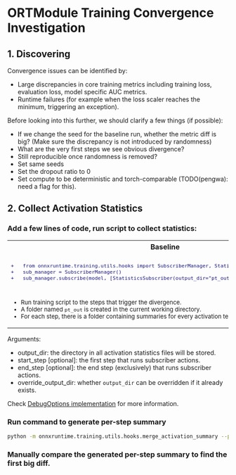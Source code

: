 # ORTModule Training Convergence Investigation

## 1. Discovering

Convergence issues can be identified by:
- Large discrepancies in core training metrics including training loss, evaluation loss, model specific AUC metrics.
- Runtime failures (for example when the loss scaler reaches the minimum, triggering an exception).

Before looking into this further, we should clarify a few things (if possible):
- If we change the seed for the baseline run, whether the metric diff is big?
  (Make sure the discrepancy is not introduced by randomness)
- What are the very first steps we see obvious divergence?
- Still reproducible once randomness is removed?
- Set same seeds
- Set the dropout ratio to 0
- Set compute to be deterministic and torch-comparable (TODO(pengwa): need a flag for this).


## 2. Collect Activation Statistics

### Add a few lines of code, run script to collect statistics:

<table>
<tr>
<th>Baseline</th>
<th>ORTModule</th>
</tr>
<tr>
<td>
<sub>

```diff
+	from onnxruntime.training.utils.hooks import SubscriberManager, StatisticsSubscriber
+	sub_manager = SubscriberManager()
+	sub_manager.subscribe(model, [StatisticsSubscriber(output_dir="pt_out", override_output_dir=True)])
```

</sub>
</td>
<td>
<sub>

```diff
	model = ORTModule(model)
+	from onnxruntime.training.utils.hooks import SubscriberManager, StatisticsSubscriber
+	sub_manager = SubscriberManager()
+	sub_manager.subscribe(model, [StatisticsSubscriber(output_dir="ort_out", override_output_dir=True)])
```

</sub>
</td>
</tr>

<tr>
<td>
<sub>

- Run training script to the steps that trigger the divergence.
- A folder named `pt_out` is created in the current working directory.
- For each step, there is a folder containing summaries for every activation tensor.
</sub>
</td>
<td>
<sub>

- Run training script to the steps that trigger the divergence.
- Similarly, a folder named `ort_out` is created in the current working directory.
- `StatisticsSubscriber` can be subscribed before OR after wrapping ORTModule.
</sub>
</td>
</tr>
</table>


Arguments:
- output_dir: the directory in all activation statistics files will be stored.
- start_step [optional]: the first step that runs subscriber actions.
- end_step [optional]: the end step (exclusively) that runs subscriber actions.
- override_output_dir: whether `output_dir` can be overridden if it already exists.

Check [DebugOptions implementation](../orttraining/orttraining/python/training/utils/hooks/_statistics_subscriber.py)  for more information.

### Run command to generate per-step summary

```bash
python -m onnxruntime.training.utils.hooks.merge_activation_summary --pt_dir pt_out --ort_dir ort_out --output_dir /tmp/output
```

### Manually compare the generated per-step summary to find the first big diff.
